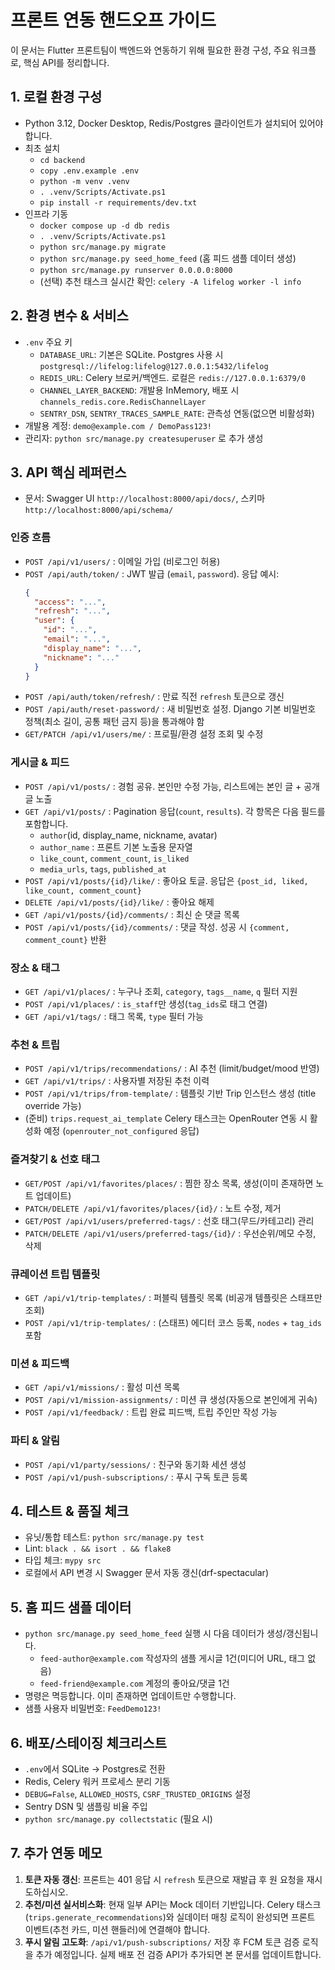 # 프론트 연동 핸드오프 가이드

이 문서는 Flutter 프론트팀이 백엔드와 연동하기 위해 필요한 환경 구성, 주요 워크플로, 핵심 API를 정리합니다.

## 1. 로컬 환경 구성
- Python 3.12, Docker Desktop, Redis/Postgres 클라이언트가 설치되어 있어야 합니다.
- 최초 설치
  - `cd backend`
  - `copy .env.example .env`
  - `python -m venv .venv`
  - `. .venv/Scripts/Activate.ps1`
  - `pip install -r requirements/dev.txt`
- 인프라 기동
  - `docker compose up -d db redis`
  - `. .venv/Scripts/Activate.ps1`
  - `python src/manage.py migrate`
  - `python src/manage.py seed_home_feed` (홈 피드 샘플 데이터 생성)
  - `python src/manage.py runserver 0.0.0.0:8000`
  - (선택) 추천 태스크 실시간 확인: `celery -A lifelog worker -l info`

## 2. 환경 변수 & 서비스
- `.env` 주요 키
  - `DATABASE_URL`: 기본은 SQLite. Postgres 사용 시 `postgresql://lifelog:lifelog@127.0.0.1:5432/lifelog`
  - `REDIS_URL`: Celery 브로커/백엔드. 로컬은 `redis://127.0.0.1:6379/0`
  - `CHANNEL_LAYER_BACKEND`: 개발용 InMemory, 배포 시 `channels_redis.core.RedisChannelLayer`
  - `SENTRY_DSN`, `SENTRY_TRACES_SAMPLE_RATE`: 관측성 연동(없으면 비활성화)
- 개발용 계정: `demo@example.com / DemoPass123!`
- 관리자: `python src/manage.py createsuperuser` 로 추가 생성

## 3. API 핵심 레퍼런스
- 문서: Swagger UI `http://localhost:8000/api/docs/`, 스키마 `http://localhost:8000/api/schema/`

### 인증 흐름
- `POST /api/v1/users/` : 이메일 가입 (비로그인 허용)
- `POST /api/auth/token/` : JWT 발급 (`email`, `password`). 응답 예시:
  ```json
  {
    "access": "...",
    "refresh": "...",
    "user": {
      "id": "...",
      "email": "...",
      "display_name": "...",
      "nickname": "..."
    }
  }
  ```
- `POST /api/auth/token/refresh/` : 만료 직전 `refresh` 토큰으로 갱신
- `POST /api/auth/reset-password/` : 새 비밀번호 설정. Django 기본 비밀번호 정책(최소 길이, 공통 패턴 금지 등)을 통과해야 함
- `GET/PATCH /api/v1/users/me/` : 프로필/환경 설정 조회 및 수정

### 게시글 & 피드
- `POST /api/v1/posts/` : 경험 공유. 본인만 수정 가능, 리스트에는 본인 글 + 공개 글 노출
- `GET /api/v1/posts/` : Pagination 응답(`count`, `results`). 각 항목은 다음 필드를 포함합니다.
  - `author`(id, display_name, nickname, avatar)
  - `author_name` : 프론트 기본 노출용 문자열
  - `like_count`, `comment_count`, `is_liked`
  - `media_urls`, `tags`, `published_at`
- `POST /api/v1/posts/{id}/like/` : 좋아요 토글. 응답은 `{post_id, liked, like_count, comment_count}`
- `DELETE /api/v1/posts/{id}/like/` : 좋아요 해제
- `GET /api/v1/posts/{id}/comments/` : 최신 순 댓글 목록
- `POST /api/v1/posts/{id}/comments/` : 댓글 작성. 성공 시 `{comment, comment_count}` 반환

### 장소 & 태그
- `GET /api/v1/places/` : 누구나 조회, `category`, `tags__name`, `q` 필터 지원
- `POST /api/v1/places/` : `is_staff`만 생성(`tag_ids`로 태그 연결)
- `GET /api/v1/tags/` : 태그 목록, `type` 필터 가능

### 추천 & 트립
- `POST /api/v1/trips/recommendations/` : AI 추천 (limit/budget/mood 반영)
- `GET /api/v1/trips/` : 사용자별 저장된 추천 이력
- `POST /api/v1/trips/from-template/` : 템플릿 기반 Trip 인스턴스 생성 (title override 가능)
- (준비) `trips.request_ai_template` Celery 태스크는 OpenRouter 연동 시 활성화 예정 (`openrouter_not_configured` 응답)

### 즐겨찾기 & 선호 태그
- `GET/POST /api/v1/favorites/places/` : 찜한 장소 목록, 생성(이미 존재하면 노트 업데이트)
- `PATCH/DELETE /api/v1/favorites/places/{id}/` : 노트 수정, 제거
- `GET/POST /api/v1/users/preferred-tags/` : 선호 태그(무드/카테고리) 관리
- `PATCH/DELETE /api/v1/users/preferred-tags/{id}/` : 우선순위/메모 수정, 삭제

### 큐레이션 트립 템플릿
- `GET /api/v1/trip-templates/` : 퍼블릭 템플릿 목록 (비공개 템플릿은 스태프만 조회)
- `POST /api/v1/trip-templates/` : (스태프) 에디터 코스 등록, `nodes` + `tag_ids` 포함
### 미션 & 피드백
- `GET /api/v1/missions/` : 활성 미션 목록
- `POST /api/v1/mission-assignments/` : 미션 큐 생성(자동으로 본인에게 귀속)
- `POST /api/v1/feedback/` : 트립 완료 피드백, 트립 주인만 작성 가능

### 파티 & 알림
- `POST /api/v1/party/sessions/` : 친구와 동기화 세션 생성
- `POST /api/v1/push-subscriptions/` : 푸시 구독 토큰 등록

## 4. 테스트 & 품질 체크
- 유닛/통합 테스트: `python src/manage.py test`
- Lint: `black . && isort . && flake8`
- 타입 체크: `mypy src`
- 로컬에서 API 변경 시 Swagger 문서 자동 갱신(drf-spectacular)

## 5. 홈 피드 샘플 데이터
- `python src/manage.py seed_home_feed` 실행 시 다음 데이터가 생성/갱신됩니다.
  - `feed-author@example.com` 작성자의 샘플 게시글 1건(미디어 URL, 태그 없음)
  - `feed-friend@example.com` 계정의 좋아요/댓글 1건
- 명령은 멱등합니다. 이미 존재하면 업데이트만 수행합니다.
- 샘플 사용자 비밀번호: `FeedDemo123!`

## 6. 배포/스테이징 체크리스트
- `.env`에서 SQLite → Postgres로 전환
- Redis, Celery 워커 프로세스 분리 기동
- `DEBUG=False`, `ALLOWED_HOSTS`, `CSRF_TRUSTED_ORIGINS` 설정
- Sentry DSN 및 샘플링 비율 주입
- `python src/manage.py collectstatic` (필요 시)

## 7. 추가 연동 메모
1. **토큰 자동 갱신**: 프론트는 401 응답 시 `refresh` 토큰으로 재발급 후 원 요청을 재시도하십시오.
2. **추천/미션 실서비스화**: 현재 일부 API는 Mock 데이터 기반입니다. Celery 태스크(`trips.generate_recommendations`)와 실데이터 매칭 로직이 완성되면 프론트 이벤트(추천 카드, 미션 핸들러)에 연결해야 합니다.
3. **푸시 알림 고도화**: `/api/v1/push-subscriptions/` 저장 후 FCM 토큰 검증 로직을 추가 예정입니다. 실제 배포 전 검증 API가 추가되면 본 문서를 업데이트합니다.

